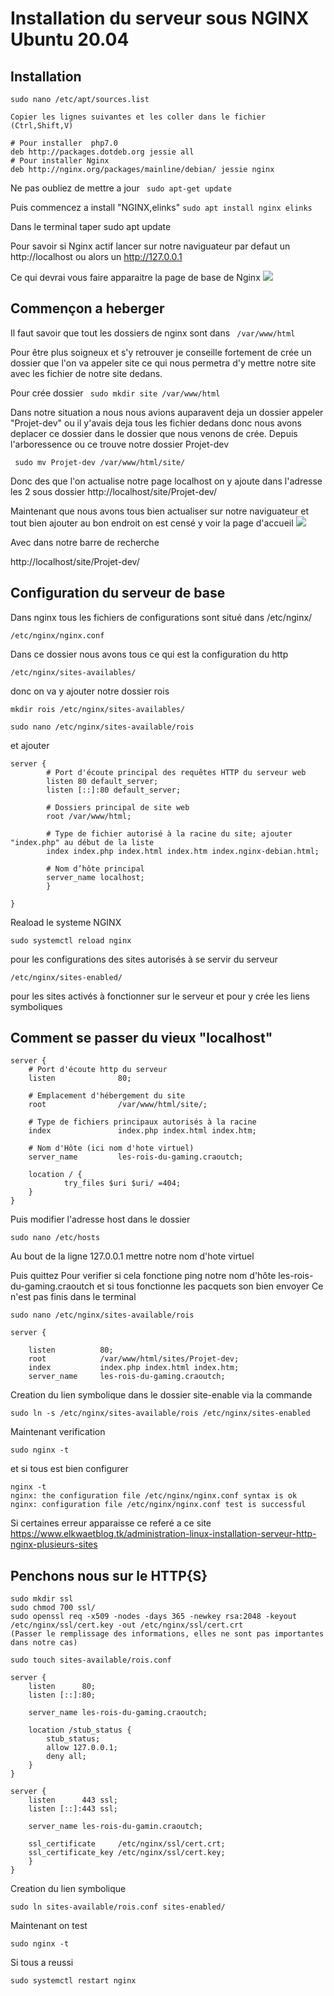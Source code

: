 # Installation du serveur sous NGINX Ubuntu 20.04


## Installation
```
sudo nano /etc/apt/sources.list

Copier les lignes suivantes et les coller dans le fichier (Ctrl,Shift,V)

# Pour installer  php7.0
deb http://packages.dotdeb.org jessie all
# Pour installer Nginx
deb http://nginx.org/packages/mainline/debian/ jessie nginx
```

Ne pas oubliez de mettre a jour ``` sudo apt-get update```

Puis commencez a install "NGINX,elinks"
```sudo apt install nginx elinks```

Dans le terminal taper sudo apt update

Pour savoir si Nginx actif lancer sur notre naviguateur par defaut un http://localhost ou alors un http://127.0.0.1

Ce qui devrai vous faire apparaitre la page de base de Nginx 
![](https://i.imgur.com/czCiOTh.png)

## Commençon a heberger 
Il faut savoir que tout les dossiers de nginx sont dans ``` /var/www/html```

Pour être plus soigneux et s'y retrouver je conseille fortement de crée un dossier que l'on va appeler site ce qui nous permetra d'y mettre notre site avec les fichier de notre site dedans.

Pour crée dossier ``` sudo mkdir site /var/www/html```

Dans notre situation a nous nous avions auparavent deja un dossier appeler "Projet-dev" ou il y'avais deja tous les fichier dedans donc nous avons deplacer ce dossier dans le dossier que nous venons de crée. Depuis l'arboressence ou ce trouve notre dossier Projet-dev 

``` sudo mv Projet-dev /var/www/html/site/```

Donc des que l'on actualise notre page localhost on y ajoute dans l'adresse les 2 sous dossier 
http://localhost/site/Projet-dev/

Maintenant que nous avons tous bien actualiser sur notre naviguateur et tout bien ajouter au bon endroit on est censé y voir la page d'accueil 
![](https://i.imgur.com/F5s8ofH.png)

Avec dans notre barre de recherche 

http://localhost/site/Projet-dev/

## Configuration du serveur de base 
Dans nginx tous les fichiers de configurations sont situé dans /etc/nginx/ 

```linux
/etc/nginx/nginx.conf
```
Dans ce dossier nous avons tous ce qui est la configuration du http
```linux
/etc/nginx/sites-availables/
```
donc on va y ajouter notre dossier rois 
```linux
mkdir rois /etc/nginx/sites-availables/
```
```linux
sudo nano /etc/nginx/sites-available/rois
```
et ajouter
```linux
server {
        # Port d'écoute principal des requêtes HTTP du serveur web
        listen 80 default_server;
        listen [::]:80 default_server;

        # Dossiers principal de site web
        root /var/www/html;

        # Type de fichier autorisé à la racine du site; ajouter "index.php" au début de la liste
        index index.php index.html index.htm index.nginx-debian.html;

        # Nom d’hôte principal
        server_name localhost;
        }
        
}
```
Reaload le systeme NGINX
```linux
sudo systemctl reload nginx
```
pour les configurations des sites autorisés à se servir du serveur
```linux
/etc/nginx/sites-enabled/
```
pour les sites activés à fonctionner sur le serveur et pour y crée les liens symboliques 

## Comment se passer du vieux "localhost"
```linux
server {
    # Port d'écoute http du serveur
    listen              80;

    # Emplacement d'hébergement du site
    root                /var/www/html/site/;

    # Type de fichiers principaux autorisés à la racine
    index               index.php index.html index.htm;

    # Nom d'Hôte (ici nom d'hote virtuel)
    server_name         les-rois-du-gaming.craoutch;

    location / {
            try_files $uri $uri/ =404;
    }
}
```
Puis modifier l'adresse host dans le dossier 
```linux
sudo nano /etc/hosts
```
Au bout de la ligne 127.0.0.1 mettre notre nom d'hote virtuel

Puis quittez
Pour verifier si cela fonctione ping notre nom d'hôte les-rois-du-gaming.craoutch et si tous fonctionne les pacquets son bien envoyer
Ce n'est pas finis dans le terminal

```linux
sudo nano /etc/nginx/sites-available/rois
```
```linux
server {

    listen          80;
    root            /var/www/html/sites/Projet-dev;
    index           index.php index.html index.htm;
    server_name     les-rois-du-gaming.craoutch;
```
Creation du lien symbolique dans le dossier site-enable
via la commande 
```linux
sudo ln -s /etc/nginx/sites-available/rois /etc/nginx/sites-enabled
```
Maintenant verification 
```linux 
sudo nginx -t
```
et si tous est bien configurer 
```linux
nginx -t
nginx: the configuration file /etc/nginx/nginx.conf syntax is ok
nginx: configuration file /etc/nginx/nginx.conf test is successful
```
Si certaines erreur apparaisse ce referé a ce site 
https://www.elkwaetblog.tk/administration-linux-installation-serveur-http-nginx-plusieurs-sites
## Penchons nous sur le HTTP{S}

```linux
sudo mkdir ssl
sudo chmod 700 ssl/
sudo openssl req -x509 -nodes -days 365 -newkey rsa:2048 -keyout /etc/nginx/ssl/cert.key -out /etc/nginx/ssl/cert.crt
(Passer le remplissage des informations, elles ne sont pas importantes dans notre cas)
```
```linux
sudo touch sites-available/rois.conf
```
```linux
server {
    listen      80;
    listen [::]:80;

    server_name les-rois-du-gaming.craoutch;

    location /stub_status {
        stub_status;
        allow 127.0.0.1;
        deny all;
    }
}

server {
    listen      443 ssl;
    listen [::]:443 ssl;

    server_name les-rois-du-gamin.craoutch;

    ssl_certificate     /etc/nginx/ssl/cert.crt;
    ssl_certificate_key /etc/nginx/ssl/cert.key;
    }
}

```
Creation du lien symbolique 

```linux
sudo ln sites-available/rois.conf sites-enabled/
```
Maintenant on test 
```linux
sudo nginx -t
```
Si tous a reussi 
```linux
sudo systemctl restart nginx
```
